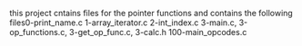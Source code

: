 this project cntains files for the pointer functions and contains the following files0-print_name.c
1-array_iterator.c
2-int_index.c
3-main.c, 3-op_functions.c, 3-get_op_func.c, 3-calc.h
100-main_opcodes.c
